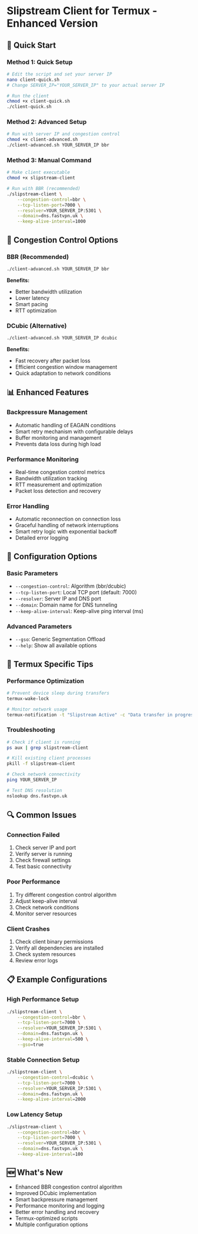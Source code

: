 # Slipstream Client for Termux - Enhanced Version

## 🚀 Quick Start

### Method 1: Quick Setup
```bash
# Edit the script and set your server IP
nano client-quick.sh
# Change SERVER_IP="YOUR_SERVER_IP" to your actual server IP

# Run the client
chmod +x client-quick.sh
./client-quick.sh
```

### Method 2: Advanced Setup
```bash
# Run with server IP and congestion control
chmod +x client-advanced.sh
./client-advanced.sh YOUR_SERVER_IP bbr
```

### Method 3: Manual Command
```bash
# Make client executable
chmod +x slipstream-client

# Run with BBR (recommended)
./slipstream-client \
    --congestion-control=bbr \
    --tcp-listen-port=7000 \
    --resolver=YOUR_SERVER_IP:5301 \
    --domain=dns.fastvpn.uk \
    --keep-alive-interval=1000
```

## 🎯 Congestion Control Options

### BBR (Recommended)
```bash
./client-advanced.sh YOUR_SERVER_IP bbr
```
**Benefits:**
- Better bandwidth utilization
- Lower latency
- Smart pacing
- RTT optimization

### DCubic (Alternative)
```bash
./client-advanced.sh YOUR_SERVER_IP dcubic
```
**Benefits:**
- Fast recovery after packet loss
- Efficient congestion window management
- Quick adaptation to network conditions

## 📊 Enhanced Features

### Backpressure Management
- Automatic handling of EAGAIN conditions
- Smart retry mechanism with configurable delays
- Buffer monitoring and management
- Prevents data loss during high load

### Performance Monitoring
- Real-time congestion control metrics
- Bandwidth utilization tracking
- RTT measurement and optimization
- Packet loss detection and recovery

### Error Handling
- Automatic reconnection on connection loss
- Graceful handling of network interruptions
- Smart retry logic with exponential backoff
- Detailed error logging

## 🔧 Configuration Options

### Basic Parameters
- `--congestion-control`: Algorithm (bbr/dcubic)
- `--tcp-listen-port`: Local TCP port (default: 7000)
- `--resolver`: Server IP and DNS port
- `--domain`: Domain name for DNS tunneling
- `--keep-alive-interval`: Keep-alive ping interval (ms)

### Advanced Parameters
- `--gso`: Generic Segmentation Offload
- `--help`: Show all available options

## 📱 Termux Specific Tips

### Performance Optimization
```bash
# Prevent device sleep during transfers
termux-wake-lock

# Monitor network usage
termux-notification -t "Slipstream Active" -c "Data transfer in progress"
```

### Troubleshooting
```bash
# Check if client is running
ps aux | grep slipstream-client

# Kill existing client processes
pkill -f slipstream-client

# Check network connectivity
ping YOUR_SERVER_IP

# Test DNS resolution
nslookup dns.fastvpn.uk
```

## 🔍 Common Issues

### Connection Failed
1. Check server IP and port
2. Verify server is running
3. Check firewall settings
4. Test basic connectivity

### Poor Performance
1. Try different congestion control algorithm
2. Adjust keep-alive interval
3. Check network conditions
4. Monitor server resources

### Client Crashes
1. Check client binary permissions
2. Verify all dependencies are installed
3. Check system resources
4. Review error logs

## 📋 Example Configurations

### High Performance Setup
```bash
./slipstream-client \
    --congestion-control=bbr \
    --tcp-listen-port=7000 \
    --resolver=YOUR_SERVER_IP:5301 \
    --domain=dns.fastvpn.uk \
    --keep-alive-interval=500 \
    --gso=true
```

### Stable Connection Setup
```bash
./slipstream-client \
    --congestion-control=dcubic \
    --tcp-listen-port=7000 \
    --resolver=YOUR_SERVER_IP:5301 \
    --domain=dns.fastvpn.uk \
    --keep-alive-interval=2000
```

### Low Latency Setup
```bash
./slipstream-client \
    --congestion-control=bbr \
    --tcp-listen-port=7000 \
    --resolver=YOUR_SERVER_IP:5301 \
    --domain=dns.fastvpn.uk \
    --keep-alive-interval=100
```

## 🆕 What's New

- Enhanced BBR congestion control algorithm
- Improved DCubic implementation
- Smart backpressure management
- Performance monitoring and logging
- Better error handling and recovery
- Termux-optimized scripts
- Multiple configuration options
